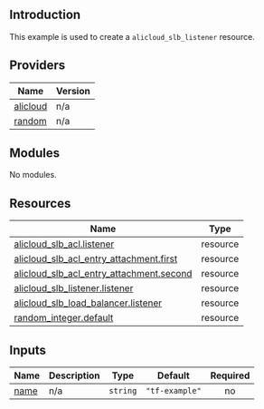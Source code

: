 ## Introduction

This example is used to create a `alicloud_slb_listener` resource.

<!-- BEGIN_TF_DOCS -->
## Providers

| Name | Version |
|------|---------|
| <a name="provider_alicloud"></a> [alicloud](#provider\_alicloud) | n/a |
| <a name="provider_random"></a> [random](#provider\_random) | n/a |

## Modules

No modules.

## Resources

| Name | Type |
|------|------|
| [alicloud_slb_acl.listener](https://registry.terraform.io/providers/aliyun/alicloud/latest/docs/resources/slb_acl) | resource |
| [alicloud_slb_acl_entry_attachment.first](https://registry.terraform.io/providers/aliyun/alicloud/latest/docs/resources/slb_acl_entry_attachment) | resource |
| [alicloud_slb_acl_entry_attachment.second](https://registry.terraform.io/providers/aliyun/alicloud/latest/docs/resources/slb_acl_entry_attachment) | resource |
| [alicloud_slb_listener.listener](https://registry.terraform.io/providers/aliyun/alicloud/latest/docs/resources/slb_listener) | resource |
| [alicloud_slb_load_balancer.listener](https://registry.terraform.io/providers/aliyun/alicloud/latest/docs/resources/slb_load_balancer) | resource |
| [random_integer.default](https://registry.terraform.io/providers/hashicorp/random/latest/docs/resources/integer) | resource |

## Inputs

| Name | Description | Type | Default | Required |
|------|-------------|------|---------|:--------:|
| <a name="input_name"></a> [name](#input\_name) | n/a | `string` | `"tf-example"` | no |
<!-- END_TF_DOCS -->    